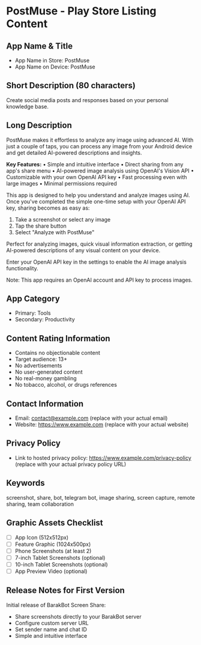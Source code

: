 # PostMuse - Play Store Listing Content

## App Name & Title
- App Name in Store: PostMuse
- App Name on Device: PostMuse

## Short Description (80 characters)
Create social media posts and responses based on your personal knowledge base.

## Long Description
PostMuse makes it effortless to analyze any image using advanced AI. With just a couple of taps, you can process any image from your Android device and get detailed AI-powered descriptions and insights.

**Key Features:**
• Simple and intuitive interface
• Direct sharing from any app's share menu
• AI-powered image analysis using OpenAI's Vision API
• Customizable with your own OpenAI API key
• Fast processing even with large images
• Minimal permissions required

This app is designed to help you understand and analyze images using AI. Once you've completed the simple one-time setup with your OpenAI API key, sharing becomes as easy as:
1. Take a screenshot or select any image
2. Tap the share button
3. Select "Analyze with PostMuse"

Perfect for analyzing images, quick visual information extraction, or getting AI-powered descriptions of any visual content on your device.

Enter your OpenAI API key in the settings to enable the AI image analysis functionality.

Note: This app requires an OpenAI account and API key to process images.

## App Category
- Primary: Tools
- Secondary: Productivity

## Content Rating Information
- Contains no objectionable content
- Target audience: 13+
- No advertisements
- No user-generated content
- No real-money gambling
- No tobacco, alcohol, or drugs references

## Contact Information
- Email: contact@example.com (replace with your actual email)
- Website: https://www.example.com (replace with your actual website)

## Privacy Policy
- Link to hosted privacy policy: https://www.example.com/privacy-policy (replace with your actual privacy policy URL)

## Keywords
screenshot, share, bot, telegram bot, image sharing, screen capture, remote sharing, team collaboration

## Graphic Assets Checklist
- [ ] App Icon (512x512px)
- [ ] Feature Graphic (1024x500px)
- [ ] Phone Screenshots (at least 2)
- [ ] 7-inch Tablet Screenshots (optional)
- [ ] 10-inch Tablet Screenshots (optional)
- [ ] App Preview Video (optional)

## Release Notes for First Version
Initial release of BarakBot Screen Share:
- Share screenshots directly to your BarakBot server
- Configure custom server URL
- Set sender name and chat ID
- Simple and intuitive interface
